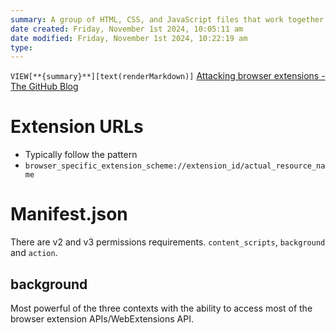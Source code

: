 ```yaml
---
summary: A group of HTML, CSS, and JavaScript files that work together. Usually runs in its own domain, the domain labeled by the extensions ID. There is also a manifest.json file which lists identification of the extension, permissions required, and accessibility of the extension.
date created: Friday, November 1st 2024, 10:05:11 am
date modified: Friday, November 1st 2024, 10:22:19 am
type: 
---
```

`VIEW[**{summary}**][text(renderMarkdown)]`
[Attacking browser extensions - The GitHub Blog](https://github.blog/security/vulnerability-research/attacking-browser-extensions/?utm_source=tldrnewsletter)

# Extension URLs
- Typically follow the pattern
- `browser_specific_extension_scheme://extension_id/actual_resource_name`

# Manifest.json
There are v2 and v3 permissions requirements. 
`content_scripts`, `background` and `action`.

## background
Most powerful of the three contexts with the ability to access most of the browser extension APIs/WebExtensions API. 
